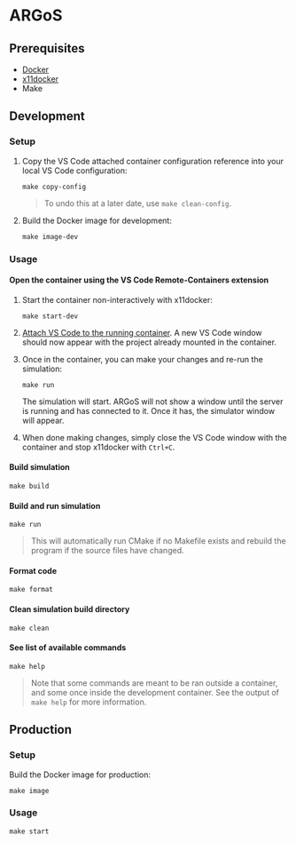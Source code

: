# ARGoS

## Prerequisites

- [Docker](https://docs.docker.com/engine/install/)
- [x11docker](https://github.com/mviereck/x11docker)
- Make

## Development

### Setup

1. Copy the VS Code attached container configuration reference into your local VS Code configuration:

    ```
    make copy-config
    ```

    > To undo this at a later date, use `make clean-config`.

2. Build the Docker image for development:

    ```
    make image-dev
    ```

### Usage

#### Open the container using the VS Code Remote-Containers extension

1. Start the container non-interactively with x11docker:

    ```
    make start-dev
    ```

2. [Attach VS Code to the running container](https://code.visualstudio.com/docs/remote/attach-container). A new VS Code window should now appear with the project already mounted in the container.

3. Once in the container, you can make your changes and re-run the simulation:

    ```
    make run
    ```

    The simulation will start. ARGoS will not show a window until the server is running and has connected to it. Once it has, the simulator window will appear.

4. When done making changes, simply close the VS Code window with the container and stop x11docker with `Ctrl+C`.

#### Build simulation
```
make build
```

#### Build and run simulation
```
make run
```

> This will automatically run CMake if no Makefile exists and rebuild the program if the source files have changed.

#### Format code
```
make format
```

#### Clean simulation build directory
```
make clean
```

#### See list of available commands

```
make help
```

> Note that some commands are meant to be ran outside a container, and some once inside the development container. See the output of `make help` for more information.

## Production

### Setup

Build the Docker image for production:
```
make image
```

### Usage
```
make start
```

